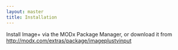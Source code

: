 ```yaml
---
layout: master
title: Installation
---
```


Install Image+ via the MODx Package Manager, or download it from <http://modx.com/extras/package/imageplustvinput>
